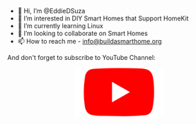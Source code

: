 - 👋 Hi, I’m @EddieDSuza
- 👀 I’m interested in DIY Smart Homes that Support HomeKit
- 🌱 I’m currently learning Linux
- 💞️ I’m looking to collaborate on Smart Homes
- 📫 How to reach me - info@buildasmarthome.org

<!---
EddieDSuza/EddieDSuza is a ✨ special ✨ repository because its `README.md` (this file) appears on your GitHub profile.
You can click the Preview link to take a look at your changes.
--->

And don't forget to subscribe to YouTube Channel:

<p align="center"><a href="[https://www.youtube.com/channel/UCRumJzAoAnQ7dUpSnSUuuJw](https://www.youtube.com/channel/UCh9iO2nRoNA-OCAQmyJauzw)"><img width="40%" src="https://raw.githubusercontent.com/RavenSystem/ravensystem-media/master/YouTube_logo.png"></a></p>
